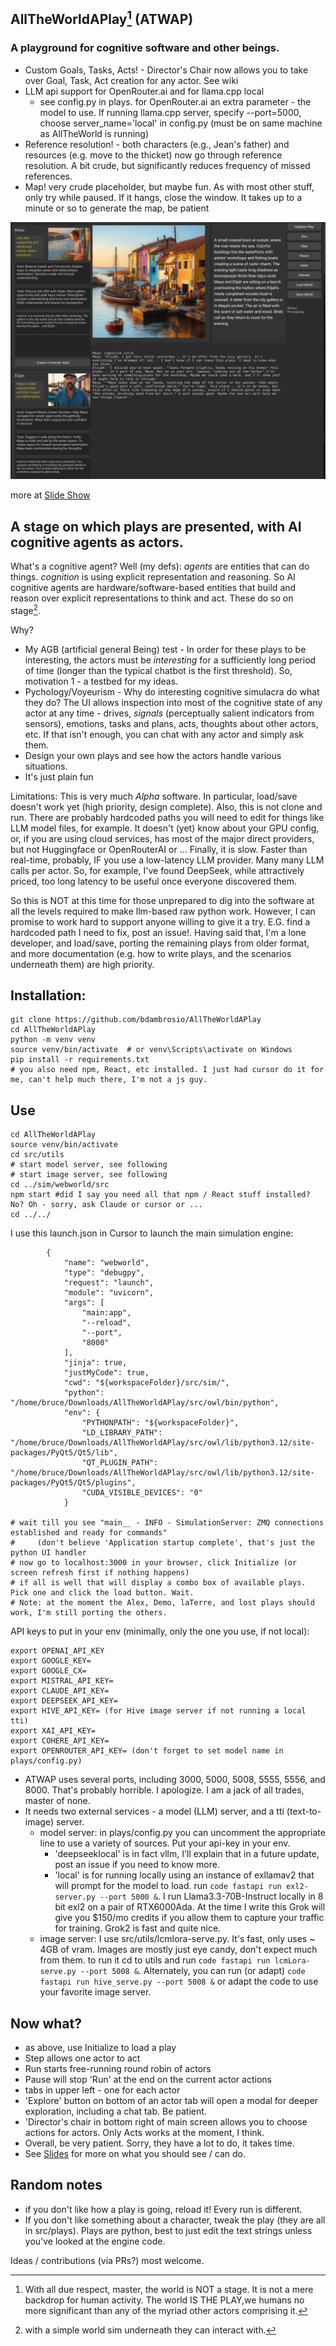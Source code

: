 ## AllTheWorldAPlay[^1] (ATWAP)
### A playground for cognitive software and other beings.

- Custom Goals, Tasks, Acts! - Director's Chair now allows you to take over Goal, Task, Act creation for any actor. See wiki
- LLM api support for OpenRouter.ai and for llama.cpp local
  - see config.py in plays. for OpenRouter.ai an extra parameter - the model to use. If running llama.cpp server, specify --port=5000, choose server_name='local' in config.py (must be on same machine as AllTheWorld is running)
- Reference resolution! - both characters (e.g., Jean's father) and resources (e.g. move to the thicket) now go through reference resolution. A bit crude, but significantly reduces frequency of missed references.
- Map! very crude placeholder, but maybe fun. As with most other stuff, only try while paused. If it hangs, close the window. It takes up to a minute or so to generate the map, be patient


![Play screenshot](docs/images/WebworldMain.png)

more at [Slide Show](http://www.tuuyi.com)

## A stage on which plays are presented, with AI cognitive agents as actors.

What's a cognitive agent? Well (my defs): *agents* are entities that can do things. *cognition* is using explicit representation and reasoning. So AI cognitive agents are hardware/software-based entities that build and reason over explicit representations to think and act. These do so on stage[^2].

Why? 
- My AGB (artificial general Being) test - In order for these plays to be interesting, the actors must be *interesting* for a sufficiently long period of time (longer than the typical chatbot is the first threshold). So, motivation 1 - a testbed for my ideas.
- Pychology/Voyeurism - Why do interesting cognitive simulacra do what they do? The UI allows inspection into most of the cognitive state of any actor at any time - drives, *signals* (perceptually salient indicators from sensors), emotions, tasks and plans, acts, thoughts about other actors, etc. If that isn't enough, you can chat with any actor and simply ask them.
- Design your own plays and see how the actors handle various situations.
- It's just plain fun

Limitations:
This is very much *Alpha* software. In particular, load/save doesn't work yet (high priority, design complete). Also, this is not clone and run. There are probably hardcoded paths you will need to edit for things like LLM model files, for example. It doesn't (yet) know about your GPU config, or, if you are using cloud services, has most of the major direct providers, but not Huggingface or OpenRouterAI or ... Finally, it is slow. Faster than real-time, probably, IF you use a low-latency LLM provider. Many many LLM calls per actor. So, for example, I've found DeepSeek, while attractively priced, too long latency to be useful once everyone discovered them. 

So this is NOT at this time for those unprepared to dig into the software at all the levels required to make llm-based raw python work. However, I can promise to work hard to support anyone willing to give it a try. E.G. find a hardcoded path I need to fix, post an issue!. Having said that, I'm a lone developer, and load/save, porting the remaining plays from older format, and more documentation (e.g. how to write plays, and the scenarios underneath them) are high priority.

## Installation:

```code
git clone https://github.com/bdambrosio/AllTheWorldAPlay
cd AllTheWorldAPlay
python -m venv venv
source venv/bin/activate  # or venv\Scripts\activate on Windows
pip install -r requirements.txt
# you also need npm, React, etc installed. I just had cursor do it for me, can't help much there, I'm not a js guy.
```

## Use

```code
cd AllTheWorldAPlay
source venv/bin/activate
cd src/utils
# start model server, see following
# start image server, see following
cd ../sim/webworld/src
npm start #did I say you need all that npm / React stuff installed? No? Oh - sorry, ask Claude or cursor or ...
cd ../../
```
I use this launch.json in Cursor to launch the main simulation engine:

```code
        {
            "name": "webworld",
            "type": "debugpy",
            "request": "launch",
            "module": "uvicorn",
            "args": [
                "main:app",
                "--reload",
                "--port",
                "8000"
            ],
            "jinja": true,
            "justMyCode": true,
            "cwd": "${workspaceFolder}/src/sim/",
            "python": "/home/bruce/Downloads/AllTheWorldAPlay/src/owl/bin/python",
            "env": {
                "PYTHONPATH": "${workspaceFolder}",
                "LD_LIBRARY_PATH": "/home/bruce/Downloads/AllTheWorldAPlay/src/owl/lib/python3.12/site-packages/PyQt5/Qt5/lib",
                "QT_PLUGIN_PATH": "/home/bruce/Downloads/AllTheWorldAPlay/src/owl/lib/python3.12/site-packages/PyQt5/Qt5/plugins",
                "CUDA_VISIBLE_DEVICES": "0"
            }
  
# wait till you see "main__ - INFO - SimulationServer: ZMQ connections established and ready for commands"
#     (don't believe 'Application startup complete', that's just the python UI handler
# now go to localhost:3000 in your browser, click Initialize (or screen refresh first if nothing happens)
# if all is well that will display a combo box of available plays. Pick one and click the load button. Wait.
# Note: at the moment the Alex, Demo, laTerre, and lost plays should work, I'm still porting the others.
```
API keys to put in your env (minimally, only the one you use, if not local):
  ```code
export OPENAI_API_KEY
export GOOGLE_KEY=
export GOOGLE_CX=
export MISTRAL_API_KEY=
export CLAUDE_API_KEY=
export DEEPSEEK_API_KEY=
export HIVE_API_KEY= (for Hive image server if not running a local tti)
export XAI_API_KEY=
export COHERE_API_KEY=
export OPENROUTER_API_KEY= (don't forget to set model name in plays/config.py)
```
- ATWAP uses several ports, including 3000, 5000, 5008, 5555, 5556, and 8000. That's probably horrible. I apologize. I am a jack of all trades, master of none.
- It needs two external services - a model (LLM) server, and a tti (text-to-image) server.
  - model server: in plays/config.py you can uncomment the appropriate line to use a variety of sources. Put your api-key in your env.
      - 'deepseeklocal' is in fact vllm, I'll explain that in a future update, post an issue if you need to know more.
      - 'local' is for running locally using an instance of exllamav2 that will prompt for the model to load. run ```code fastapi run exl2-server.py --port 5000 &```. I run Llama3.3-70B-Instruct locally in 8 bit exl2 on a pair of RTX6000Ada. At the time I write this Grok will give you $150/mo credits if you allow them to capture your traffic for training. Grok2 is fast and quite nice.
  - image server: I use src/utils/lcmlora-serve.py. It's fast, only uses ~ 4GB of vram. Images are mostly just eye candy, don't expect much from them. to run it cd to utils and run ```code fastapi run lcmLora-serve.py --port 5008 &```. Alternately, you can run (or adapt) ```code fastapi run hive_serve.py --port 5008 &``` or adapt the code to use your favorite image server. 

## Now what?
- as above, use Initialize to load a play
- Step allows one actor to act
- Run starts free-running round robin of actors
- Pause will stop 'Run' at the end on the current actor actions
- tabs in upper left - one for each actor
- 'Explore' button on bottom of an actor tab will open a modal for deeper exploration, including a chat tab. Be patient.
- 'Director's chair in bottom right of main screen allows you to choose actions for actors. Only Acts works at the moment, I think.
- Overall, be very patient. Sorry, they have a lot to do, it takes time.
- See [Slides](https://tuuyi.com) for more on what you should see / can do.

## Random notes
- if you don't like how a play is going, reload it! Every run is different.
- If you don't like something about a character, tweak the play (they are all in src/plays). Plays are python, best to just edit the text strings unless you've looked at the engine code.

Ideas / contributions (via PRs?) most welcome.

[^1]: With all due respect, master, the world is NOT a stage. It is not a mere backdrop for human activity. The world IS THE PLAY,we humans no more significant than any of the myriad other actors comprising it.
[^2]: with a simple world sim underneath they can interact with.
